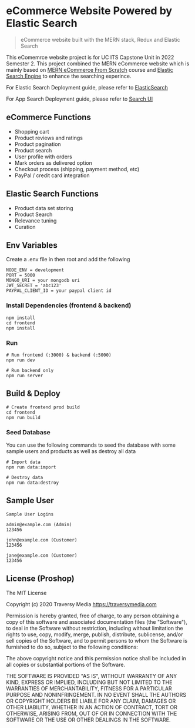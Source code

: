 # eCommerce Website Powered by Elastic Search 

> eCommerce website built with the MERN stack, Redux and Elastic Search


This eComemrce website project is for UC ITS Capstone Unit in 2022 Semester 2.
This project combined the MERN eCommerce website which is mainly based on  [MERN eCommerce From Scratch](https://www.udemy.com/course/mern-ecommerce) course and [Elastic Search Engine](https://www.elastic.co/elastic-stack/) to enhance the searching experince.

For Elastic Search Deployment guide, please refer to [ElasticSearch](./ElasticSearchSettingUp/ElasticSearch.md)

For App Search Deployment guide, please refer to [Search UI](./ElasticSearchSettingUp/SearchUI.md.md)


## eCommerce Functions

- Shopping cart
- Product reviews and ratings
- Product pagination
- Product search
- User profile with orders
- Mark orders as delivered option
- Checkout process (shipping, payment method, etc)
- PayPal / credit card integration

## Elastic Search Functions
- Product data set storing
- Product Search
- Relevance tuning
- Curation



## Env Variables

Create a .env file in then root and add the following

```
NODE_ENV = development
PORT = 5000
MONGO_URI = your mongodb uri
JWT_SECRET = 'abc123'
PAYPAL_CLIENT_ID = your paypal client id
```

### Install Dependencies (frontend & backend)

```
npm install
cd frontend
npm install
```

### Run

```
# Run frontend (:3000) & backend (:5000)
npm run dev

# Run backend only
npm run server
```

## Build & Deploy

```
# Create frontend prod build
cd frontend
npm run build
```


### Seed Database

You can use the following commands to seed the database with some sample users and products as well as destroy all data

```
# Import data
npm run data:import

# Destroy data
npm run data:destroy
```

## Sample User
```
Sample User Logins

admin@example.com (Admin)
123456

john@example.com (Customer)
123456

jane@example.com (Customer)
123456
```


## License (Proshop)

The MIT License

Copyright (c) 2020 Traversy Media https://traversymedia.com

Permission is hereby granted, free of charge, to any person obtaining a copy
of this software and associated documentation files (the "Software"), to deal
in the Software without restriction, including without limitation the rights
to use, copy, modify, merge, publish, distribute, sublicense, and/or sell
copies of the Software, and to permit persons to whom the Software is
furnished to do so, subject to the following conditions:

The above copyright notice and this permission notice shall be included in
all copies or substantial portions of the Software.

THE SOFTWARE IS PROVIDED "AS IS", WITHOUT WARRANTY OF ANY KIND, EXPRESS OR
IMPLIED, INCLUDING BUT NOT LIMITED TO THE WARRANTIES OF MERCHANTABILITY,
FITNESS FOR A PARTICULAR PURPOSE AND NONINFRINGEMENT. IN NO EVENT SHALL THE
AUTHORS OR COPYRIGHT HOLDERS BE LIABLE FOR ANY CLAIM, DAMAGES OR OTHER
LIABILITY, WHETHER IN AN ACTION OF CONTRACT, TORT OR OTHERWISE, ARISING FROM,
OUT OF OR IN CONNECTION WITH THE SOFTWARE OR THE USE OR OTHER DEALINGS IN
THE SOFTWARE.
